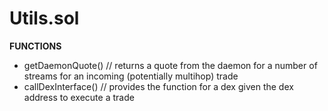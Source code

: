 # Utils.sol

**FUNCTIONS**

- getDaemonQuote() // returns a quote from the daemon for a number of streams for an incoming (potentially multihop) trade
- callDexInterface() // provides the function for a dex given the dex address to execute a trade
